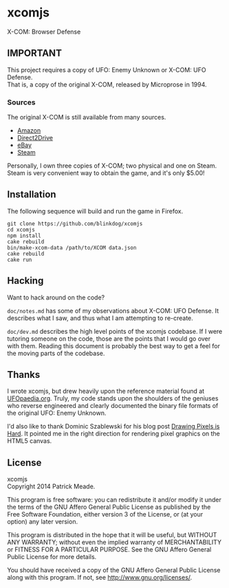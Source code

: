 # xcomjs
X-COM: Browser Defense

## IMPORTANT
This project requires a copy of UFO: Enemy Unknown or X-COM: UFO Defense.<br/>
That is, a copy of the original X-COM, released by Microprose in 1994.

### Sources
The original X-COM is still available from many sources.

* [Amazon](http://www.amazon.com/dp/B00002SFNO)
* [Direct2Drive](http://www.direct2drive.com/4/7575/product/Buy-X-Com:-UFO-Defense-Download)
* [eBay](http://www.ebay.com/sch/i.html?_nkw=xcom+ufo+defense)
* [Steam](http://store.steampowered.com/app/7760/)

Personally, I own three copies of X-COM; two physical and one on Steam.
Steam is very convenient way to obtain the game, and it's only $5.00!

## Installation
The following sequence will build and run the game in Firefox.

    git clone https://github.com/blinkdog/xcomjs
    cd xcomjs
    npm install
    cake rebuild
    bin/make-xcom-data /path/to/XCOM data.json
    cake rebuild
    cake run

## Hacking
Want to hack around on the code?

`doc/notes.md` has some of my observations about X-COM: UFO Defense. It
describes what I saw, and thus what I am attempting to re-create.

`doc/dev.md` describes the high level points of the xcomjs codebase. If
I were tutoring someone on the code, those are the points that I would
go over with them. Reading this document is probably the best way to get
a feel for the moving parts of the codebase.

## Thanks
I wrote xcomjs, but drew heavily upon the reference material found at
[UFOpaedia.org](http://ufopaedia.org/). Truly, my code stands upon the
shoulders of the geniuses who reverse engineered and clearly documented
the binary file formats of the original UFO: Enemy Unknown.

I'd also like to thank Dominic Szablewski for his blog post [Drawing Pixels is
Hard](http://phoboslab.org/log/2012/09/drawing-pixels-is-hard). It pointed me
in the right direction for rendering pixel graphics on the HTML5 canvas.

## License
xcomjs<br/>
Copyright 2014 Patrick Meade.

This program is free software: you can redistribute it and/or modify
it under the terms of the GNU Affero General Public License as published by
the Free Software Foundation, either version 3 of the License, or
(at your option) any later version.

This program is distributed in the hope that it will be useful,
but WITHOUT ANY WARRANTY; without even the implied warranty of
MERCHANTABILITY or FITNESS FOR A PARTICULAR PURPOSE.  See the
GNU Affero General Public License for more details.

You should have received a copy of the GNU Affero General Public License
along with this program.  If not, see <http://www.gnu.org/licenses/>.
